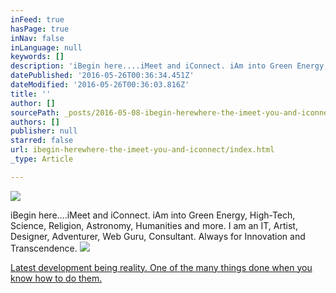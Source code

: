 ```yaml
---
inFeed: true
hasPage: true
inNav: false
inLanguage: null
keywords: []
description: 'iBegin here....iMeet and iConnect. iAm into Green Energy, High-Tech, Science, Religion, Astronomy, Humanities and more. I am an IT, Artist, Designer, Adventurer, Web Guru, Consultant. Always for Innovation and Transcendence.'
datePublished: '2016-05-26T00:36:34.451Z'
dateModified: '2016-05-26T00:36:03.816Z'
title: ''
author: []
sourcePath: _posts/2016-05-08-ibegin-herewhere-the-imeet-you-and-iconnect.md
authors: []
publisher: null
starred: false
url: ibegin-herewhere-the-imeet-you-and-iconnect/index.html
_type: Article

---
```

![](https://the-grid-user-content.s3-us-west-2.amazonaws.com/7a700f99-bdb1-4ec2-853f-33593ce5cbaa.png)

iBegin here....iMeet and iConnect. iAm into Green Energy, High-Tech, Science, Religion, Astronomy, Humanities and more. I am an IT, Artist, Designer, Adventurer, Web Guru, Consultant. Always for Innovation and Transcendence.
![](https://the-grid-user-content.s3-us-west-2.amazonaws.com/5003620f-363b-49f3-aedb-6f41bf7a6da2.png)

[Latest development being reality. One of the many things done when you know how to do them.][0]

[0]: www.xpresspctech.com